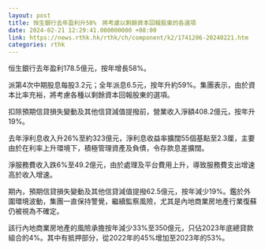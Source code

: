```yaml
---
layout: post
title: 恒生銀行去年盈利升58%　將考慮以剩餘資本回報股東的各選項
date: 2024-02-21 12:29:41.000000000 +08:00
link: https://news.rthk.hk/rthk/ch/component/k2/1741206-20240221.htm
categories: rthk
---
```


恒生銀行去年盈利178.5億元，按年增長58%。

派第4次中期股息每股3.2元；全年派息6.5元，按年升約59%。集團表示，由於資本比率充裕，將考慮各種以剩餘資本回報股東的選項。

扣除預期信貸損失變動及其他信貸減值提撥前，營業收入淨額408.2億元，按年升19%。

去年淨利息收入升26%至約323億元，淨利息收益率擴闊55個基點至2.3厘，主要由於在利率上升環境下，積極管理資產及負債，令存款息差擴闊。

淨服務費收入跌6%至49.2億元，由於處理及平台費用上升，導致服務費支出增速高於收入增速。

期內，預期信貸損失變動及其他信貸減值提撥62.5億元，按年減少19%。鑑於外圍環境波動，集團一直保持警覺，繼續監察風險，尤其是內地商業房地產行業復蘇仍被視為不確定。

該行內地商業房地產的風險承擔按年減少33%至350億元，只佔2023年底總貸款組合的4%。其中有抵押部分，從2022年的45%增加至2023年的53%。
